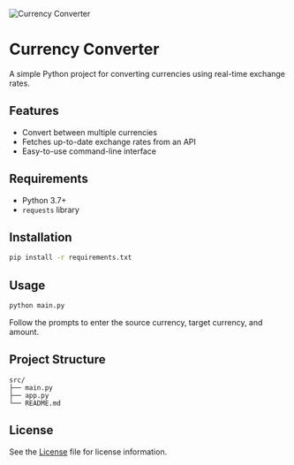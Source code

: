 ![Currency Converter](https://statrys.com/_next/image?url=https%3A%2F%2Fimages.prismic.io%2Fstatrys%2FZoT0kx5LeNNTwvUF_forex-rate-cover.png%3Fauto%3Dformat%252Ccompress%26rect%3D0%252C0%252C680%252C680%26w%3D680%26h%3D680&w=3840&q=75)

# Currency Converter

A simple Python project for converting currencies using real-time exchange rates.

## Features

- Convert between multiple currencies
- Fetches up-to-date exchange rates from an API
- Easy-to-use command-line interface

## Requirements

- Python 3.7+
- `requests` library

## Installation

```bash
pip install -r requirements.txt
```

## Usage

```bash
python main.py
```

Follow the prompts to enter the source currency, target currency, and amount.

## Project Structure

```
src/
├── main.py
├── app.py
└── README.md
```

## License

See the [License](../LICENSE) file for license information.
